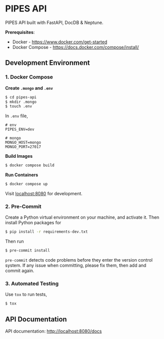 # PIPES API

PIPES API built with FastAPI, DocDB &amp; Neptune.


**Prerequisites**:

* Docker - https://www.docker.com/get-started
* Docker Compose - https://docs.docker.com/compose/install/


## Development Environment

### 1. Docker Compose

**Create `.mongo` and `.env`**

```bash
$ cd pipes-api
$ mkdir .mongo
$ touch .env
```

In `.env` file,

```
# env
PIPES_ENV=dev

# mongo
MONGO_HOST=mongo
MONGO_PORT=27017
```

**Build Images**

```bash
$ docker compose build
```

**Run Containers**

```bash
$ docker compose up
```

Visit [localhost:8080](http://localhost:8080) for development.


### 2. Pre-Commit

Create a Python virtual environment on your machine, and activate it. Then install Python packages for

```bash
$ pip install -r requirements-dev.txt
```

Then run

```bash
$ pre-commit install
```

`pre-commit` detects code problems before they enter the version control system. If any issue when committing, please
fix them, then add and commit again.

### 3. Automated Testing

Use `tox` to run tests,

```bash
$ tox
```

## API Documentation

API documentation:  [http://localhost:8080/docs](http://localhost:8080/docs)
